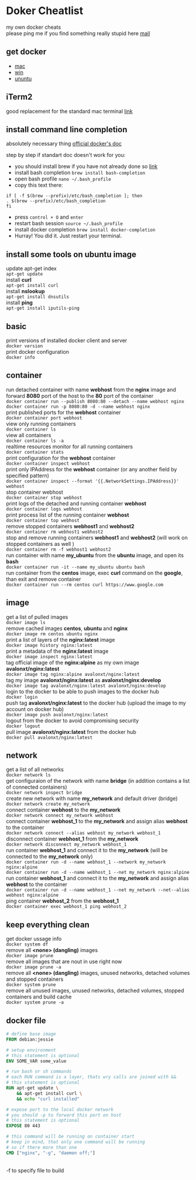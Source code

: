 # Doker Cheatlist
my own docker cheats <br>
please ping me if you find something really stupid here [mail](mailto:alan.dayne@gmail.com)

## get docker
* [mac](https://docs.docker.com/docker-for-mac/install/) 
* [win](https://docs.docker.com/docker-for-windows/install/) 
* [ununtu](https://docs.docker.com/install/linux/docker-ce/ubuntu/)

## iTerm2
good replacement for the standard mac terminal [link](https://www.iterm2.com/) <br>

## install command line completion
absolutely necessary thing [official docker's doc](https://docs.docker.com/compose/completion/) <br>

step by step if standart doc doesn't work for you: <br>
* you should install brew if you have not already done so [link](https://brew.sh)
* install bash completion `brew install bash-completion`
* open bash profile `nano ~/.bash_profile`
* copy this text there:
 ```
 if [ -f $(brew --prefix)/etc/bash_completion ]; then
 . $(brew --prefix)/etc/bash_completion
 fi
 ```
* press `control + O` and `enter`
* restart bash session `source ~/.bash_profile`
* install docker completion `brew install docker-completion`
* Hurray! You did it. Just restart your terminal.

## install some tools on ubuntu image
update apt-get index <br>
`apt-get update` <br>
install __curl__ <br>
`apt-get install curl` <br>
install __nslookup__ <br>
`apt-get install dnsutils` <br>
install __ping__ <br>
`apt-get install iputils-ping` <br>

## basic 
print versions of installed docker client and server <br>
`docker version` <br>
print docker configuration <br>
`docker info` <br>

## container
run detached container with name __webhost__ from the __nginx__ image and forward __8080__ port of the host to the __80__ port of the container <br>
`docker container run --publish 8080:80 --detach --name webhost nginx` <br>
`docker container run -p 8080:80 -d --name webhost nginx` <br>
print published ports for the __webhost__ container <br>
`docker container port webhost` <br>
view only running containers <br>
`docker container ls` <br>
view all containers <br>
`docker container ls -a` <br>
realtime resources monitor for all running containers <br>
`docker container stats` <br>
print configuration for the __webhost__ container <br>
`docker container inspect webhost` <br>
print only IPAddress for the __webhost__ container (or any another field by specified pattern) <br>
`docker container inspect --format '{{.NetworkSettings.IPAddress}}' webhost` <br>
stop container webhost <br>
`docker container stop webhost` <br>
print logs of the detached and running container __webhost__ <br>
`docker container logs webhost` <br>
print process list of the running container __webhost__ <br>
`docker container top webhost` <br>
remove stopped containers __webhost1__ and  __webhost2__<br>
`docker container rm webhost1 webhost2` <br>
stop and remove running containers __webhost1__ and  __webhost2__ (will work on stopped containers as well ) <br>
`docker container rm -f webhost1 webhost2` <br>
run container with name __my_ubuntu__ from the __ubuntu__ image, and open its __bash__ <br>
`docker container run -it --name my_ubuntu ubuntu bash` <br>
run container from the __centos__ image, exec __curl__ command on the __google__, than exit and remove container <br>
`docker container run --rm centos curl https://www.google.com` <br>

## image
get a list of pulled images <br>
`docker image ls` <br>
remove cached images __centos__, __ubuntu__ and __nginx__ <br>
`docker image rm centos ubuntu nginx` <br>
print a list of layers of the __nginx:latest__ image <br>
`docker image history nginx:latest` <br>
print a metadata of the __nginx:latest__ image <br>
`docker image inspect nginx:latest` <br>
tag official image of the __nginx:alpine__ as my own image __avalonxt/nginx:latest__ <br>
`docker image tag nginx:alpine avalonxt/nginx:latest` <br>
tag my image __avalonxt/nginx:latest__ as  __avalonxt/nginx:develop__ <br>
`docker image tag avalonxt/nginx:latest avalonxt/nginx:develop` <br>
login to the docker to be able to push images to the docker hub <br>
`docker login` <br>
push tag __avalonxt/nginx:latest__ to the docker hub (upload the image to my account on docker hub) <br>
`docker image push avalonxt/nginx:latest` <br>
logout from the docker to avoid compromising security <br>
`docker logout` <br>
pull image __avalonxt/nginx:latest__ from the docker hub <br>
`docker pull avalonxt/nginx:latest` <br>

## network
get a list of all networks <br>
`docker network ls` <br>
get configuraion of the network with name __bridge__ (in addition contains a list of connected containers) <br>
`docker network inspect bridge` <br>
create new network with name __my_network__ and default driver (bridge) <br>
`docker network create my_network` <br>
connect container __webhost__ to the __my_network__ <br>
`docker network connect my_network webhost` <br>
connect container __webhost_1__ to the __my_network__ and assign alias __webhost__ to the container <br>
`docker network connect --alias webhost my_network webhost_1` <br>
disconnect container __webhost_1__ from the __my_network__ <br>
`docker network disconnect my_network webhost_1` <br>
run container __webhost_1__ and connect it to the __my_network__ (will be connected to the __my_network__ only) <br>
`docker container run -d --name webhost_1 --network my_network nginx:alpine` <br>
`docker container run -d --name webhost_1 --net my_network nginx:alpine` <br>
run container __webhost_1__ and connect it to the __my_network__ and assign alias __webhost__ to the container <br>
`docker container run -d --name webhost_1 --net my_network --net--alias webhost nginx:alpine` <br>
ping container __webhost_2__ from the __webhost_1__ <br>
`docker container exec webhost_1 ping webhost_2` <br>

## keep everything clean

get docker ussage info <br>
`docker system df` <br>
remove all __\<none\> (dangling)__ images <br>
`docker image prune` <br>
remove all images that are nout in use right now<br>
`docker image prune -a` <br>
remove all __\<none\> (dangling)__ images, unused networks, detached volumes and stopped containers <br>
`docker system prune` <br>
remove all unused images, unused networks, detached volumes, stopped containers and build cache<br>
`docker system prune -a` <br>

## docker file 

``` dockerfile
# define base image
FROM debian:jessie 

# setup environment
# this statement is optional
ENV SOME_VAR some_value

# run bash or sh commands 
# each RUN command is a layer, thats wry calls are joined with &&
# this statement is optional
RUN apt-get update \
    && apt-get install curl \
    && echo "curl installed"

# expose port to the local docker network
# you should -p to forward this port on host
# this statement is optional
EXPOSE 80 443

# this command will be running on container start
# keep in mind, that only one command will be running
# so if there more than one 
CMD ["nginx", "-g", "daemon off;"]

```
<br>
-f to specify file to build 

